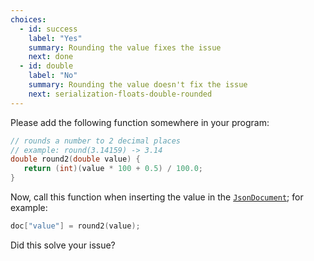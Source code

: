 ```yaml
---
choices:
  - id: success
    label: "Yes"
    summary: Rounding the value fixes the issue
    next: done
  - id: double
    label: "No"
    summary: Rounding the value doesn't fix the issue
    next: serialization-floats-double-rounded
---
```


Please add the following function somewhere in your program:

```c++
// rounds a number to 2 decimal places
// example: round(3.14159) -> 3.14
double round2(double value) {
   return (int)(value * 100 + 0.5) / 100.0;
}
```

Now, call this function when inserting the value in the [`JsonDocument`](/v6/api/jsondocument/); for example:

```c++
doc["value"] = round2(value);
```

Did this solve your issue?